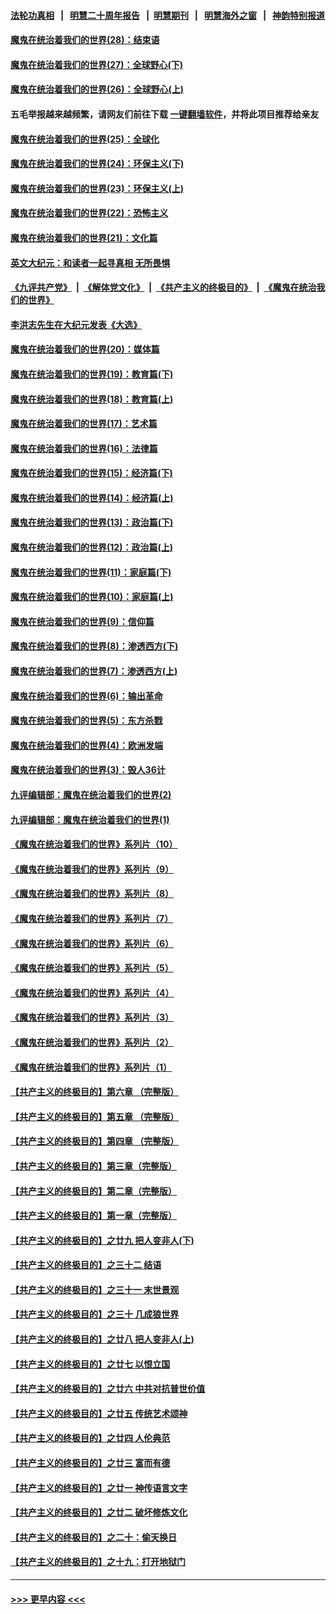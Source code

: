 #### [法轮功真相](https://github.com/gfw-breaker/truth/blob/master/README.md?t=0) &nbsp;&nbsp;|&nbsp;&nbsp; [明慧二十周年报告](https://github.com/gfw-breaker/mh-reports/blob/master/README.md?t=0) &nbsp;&nbsp;|&nbsp;&nbsp;[明慧期刊](https://github.com/gfw-breaker/mh-qikan) &nbsp;&nbsp;|&nbsp;&nbsp; [明慧海外之窗](https://github.com/gfw-breaker/mh-news/blob/master/README.md?t=0) &nbsp;&nbsp;|&nbsp;&nbsp; [神韵特别报道](https://github.com/gfw-breaker/mh-news/blob/master/shenyun.md?t=0)
#### [魔鬼在统治着我们的世界(28)：结束语](../pages/nsc422/n10936246.md?t=06142302) 
#### [魔鬼在统治着我们的世界(27)：全球野心(下)](../pages/nsc422/n10928319.md?t=06142302) 
#### [魔鬼在统治着我们的世界(26)：全球野心(上)](../pages/nsc422/n10900318.md?t=06142302) 
#### 五毛举报越来越频繁，请网友们前往下载 [一键翻墙软件](https://github.com/gfw-breaker/ssr-accounts)，并将此项目推荐给亲友
#### [魔鬼在统治着我们的世界(25)：全球化](../pages/nsc422/n10788205.md?t=06142302) 
#### [魔鬼在统治着我们的世界(24)：环保主义(下)](../pages/nsc422/n10695307.md?t=06142302) 
#### [魔鬼在统治着我们的世界(23)：环保主义(上)](../pages/nsc422/n10688613.md?t=06142302) 
#### [魔鬼在统治着我们的世界(22)：恐怖主义](../pages/nsc422/n10614727.md?t=06142302) 
#### [魔鬼在统治着我们的世界(21)：文化篇](../pages/nsc422/n10597706.md?t=06142302) 
#### [英文大纪元：和读者一起寻真相 无所畏惧](../pages/nsc422/n12542027.md?t=06142302) 
#### [《九评共产党》](https://github.com/begood0513/9ping.md/blob/master/README.md) &nbsp;|&nbsp; [《解体党文化》](../../../../jtdwh.md/blob/master/README.md)  &nbsp;|&nbsp; [《共产主义的终极目的》](../../../../gczydzjmd.md/blob/master/README.md) &nbsp;|&nbsp; [《魔鬼在统治我们的世界》](../../../../mgztzwmdsj.md/blob/master/README.md) 
#### [李洪志先生在大纪元发表《大选》](../pages/nsc422/n12534746.md?t=06142302) 
#### [魔鬼在统治着我们的世界(20)：媒体篇](../pages/nsc422/n10586579.md?t=06142302) 
#### [魔鬼在统治着我们的世界(19)：教育篇(下)](../pages/nsc422/n10564808.md?t=06142302) 
#### [魔鬼在统治着我们的世界(18)：教育篇(上)](../pages/nsc422/n10526970.md?t=06142302) 
#### [魔鬼在统治着我们的世界(17)：艺术篇](../pages/nsc422/n10499093.md?t=06142302) 
#### [魔鬼在统治着我们的世界(16)：法律篇](../pages/nsc422/n10485969.md?t=06142302) 
#### [魔鬼在统治着我们的世界(15)：经济篇(下)](../pages/nsc422/n10469975.md?t=06142302) 
#### [魔鬼在统治着我们的世界(14)：经济篇(上)](../pages/nsc422/n10457370.md?t=06142302) 
#### [魔鬼在统治着我们的世界(13)：政治篇(下)](../pages/nsc422/n10448270.md?t=06142302) 
#### [魔鬼在统治着我们的世界(12)：政治篇(上)](../pages/nsc422/n10444576.md?t=06142302) 
#### [魔鬼在统治着我们的世界(11)：家庭篇(下)](../pages/nsc422/n10440961.md?t=06142302) 
#### [魔鬼在统治着我们的世界(10)：家庭篇(上)](../pages/nsc422/n10435448.md?t=06142302) 
#### [魔鬼在统治着我们的世界(9)：信仰篇](../pages/nsc422/n10432159.md?t=06142302) 
#### [魔鬼在统治着我们的世界(8)：渗透西方(下)](../pages/nsc422/n10429603.md?t=06142302) 
#### [魔鬼在统治着我们的世界(7)：渗透西方(上)](../pages/nsc422/n10426013.md?t=06142302) 
#### [魔鬼在统治着我们的世界(6)：输出革命](../pages/nsc422/n10421536.md?t=06142302) 
#### [魔鬼在统治着我们的世界(5)：东方杀戮](../pages/nsc422/n10417707.md?t=06142302) 
#### [魔鬼在统治着我们的世界(4)：欧洲发端](../pages/nsc422/n10414890.md?t=06142302) 
#### [魔鬼在统治着我们的世界(3)：毁人36计](../pages/nsc422/n10411583.md?t=06142302) 
#### [九评编辑部：魔鬼在统治着我们的世界(2)](../pages/nsc422/n10410036.md?t=06142302) 
#### [九评编辑部：魔鬼在统治着我们的世界(1)](../pages/nsc422/n10406825.md?t=06142302) 
#### [《魔鬼在统治着我们的世界》系列片（10）](../pages/nsc422/n12292670.md?t=06142302) 
#### [《魔鬼在统治着我们的世界》系列片（9）](../pages/nsc422/n12290859.md?t=06142302) 
#### [《魔鬼在统治着我们的世界》系列片（8）](../pages/nsc422/n12287445.md?t=06142302) 
#### [《魔鬼在统治着我们的世界》系列片（7）](../pages/nsc422/n12283425.md?t=06142302) 
#### [《魔鬼在统治着我们的世界》系列片（6）](../pages/nsc422/n12282314.md?t=06142302) 
#### [《魔鬼在统治着我们的世界》系列片（5）](../pages/nsc422/n12281419.md?t=06142302) 
#### [《魔鬼在统治着我们的世界》系列片（4）](../pages/nsc422/n12274024.md?t=06142302) 
#### [《魔鬼在统治着我们的世界》系列片（3）](../pages/nsc422/n12271322.md?t=06142302) 
#### [《魔鬼在统治着我们的世界》系列片（2）](../pages/nsc422/n12269049.md?t=06142302) 
#### [《魔鬼在统治着我们的世界》系列片（1）](../pages/nsc422/n12267575.md?t=06142302) 
#### [【共产主义的终极目的】第六章 （完整版）](../pages/nsc422/n11428913.md?t=06142302) 
#### [【共产主义的终极目的】第五章 （完整版）](../pages/nsc422/n11428912.md?t=06142302) 
#### [【共产主义的终极目的】第四章 （完整版）](../pages/nsc422/n11428907.md?t=06142302) 
#### [【共产主义的终极目的】第三章（完整版）](../pages/nsc422/n11428848.md?t=06142302) 
#### [【共产主义的终极目的】第二章（完整版）](../pages/nsc422/n11428831.md?t=06142302) 
#### [【共产主义的终极目的】第一章（完整版）](../pages/nsc422/n11417651.md?t=06142302) 
#### [【共产主义的终极目的】之廿九 把人变非人(下)](../pages/nsc422/n11344140.md?t=06142302) 
#### [【共产主义的终极目的】之三十二 结语](../pages/nsc422/n11360535.md?t=06142302) 
#### [【共产主义的终极目的】之三十一 末世景观](../pages/nsc422/n11351129.md?t=06142302) 
#### [【共产主义的终极目的】之三十 几成狼世界](../pages/nsc422/n11348280.md?t=06142302) 
#### [【共产主义的终极目的】之廿八 把人变非人(上)](../pages/nsc422/n11340492.md?t=06142302) 
#### [【共产主义的终极目的】之廿七 以恨立国](../pages/nsc422/n11336944.md?t=06142302) 
#### [【共产主义的终极目的】之廿六 中共对抗普世价值](../pages/nsc422/n11324785.md?t=06142302) 
#### [【共产主义的终极目的】之廿五 传统艺术颂神](../pages/nsc422/n11296396.md?t=06142302) 
#### [【共产主义的终极目的】之廿四 人伦典范](../pages/nsc422/n11296397.md?t=06142302) 
#### [【共产主义的终极目的】之廿三 富而有德](../pages/nsc422/n11283598.md?t=06142302) 
#### [【共产主义的终极目的】之廿一 神传语言文字](../pages/nsc422/n11263265.md?t=06142302) 
#### [【共产主义的终极目的】之廿二 破坏修炼文化](../pages/nsc422/n11245728.md?t=06142302) 
#### [【共产主义的终极目的】之二十：偷天换日](../pages/nsc422/n11238846.md?t=06142302) 
#### [【共产主义的终极目的】之十九：打开地狱门](../pages/nsc422/n11206376.md?t=06142302) 

----
#### [ >>> 更早内容 <<< ](../indexes/nsc422-earlier.md)

